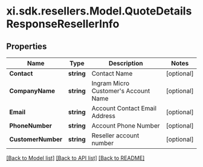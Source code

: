 # xi.sdk.resellers.Model.QuoteDetailsResponseResellerInfo

## Properties

Name | Type | Description | Notes
------------ | ------------- | ------------- | -------------
**Contact** | **string** | Contact Name | [optional] 
**CompanyName** | **string** | Ingram Micro Customer&#39;s Account Name | [optional] 
**Email** | **string** | Account Contact Email Address | [optional] 
**PhoneNumber** | **string** | Account Phone Number | [optional] 
**CustomerNumber** | **string** | Reseller account number | [optional] 

[[Back to Model list]](../README.md#documentation-for-models) [[Back to API list]](../README.md#documentation-for-api-endpoints) [[Back to README]](../README.md)

